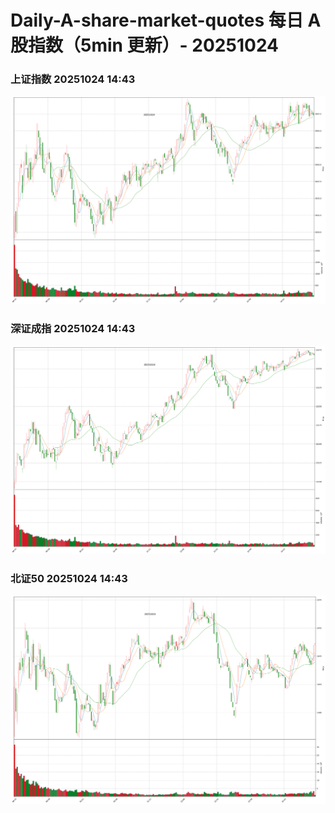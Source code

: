 
# Daily-A-share-market-quotes 每日 A 股指数（5min 更新）- 20251024

### 上证指数 20251024 14:43
![](./fig/2025/10/20251024-sh000001.png)

### 深证成指 20251024 14:43
![](./fig/2025/10/20251024-sz399001.png)

### 北证50 20251024 14:43
![](./fig/2025/10/20251024-bj899050.png)
